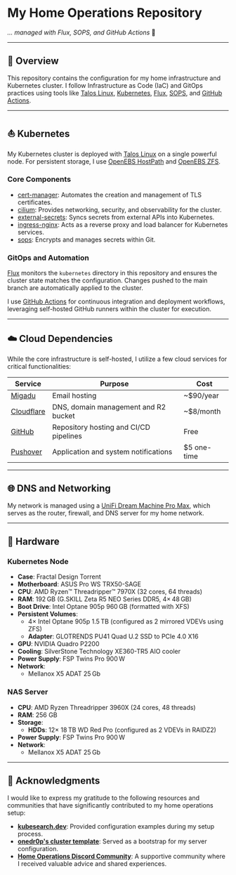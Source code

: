 # My Home Operations Repository

_... managed with Flux, SOPS, and GitHub Actions_ 🤖

---

## 📖 Overview

This repository contains the configuration for my home infrastructure and Kubernetes cluster. I follow Infrastructure as Code (IaC) and GitOps practices using tools like [Talos Linux](https://www.talos.dev/), [Kubernetes](https://kubernetes.io/), [Flux](https://github.com/fluxcd/flux2), [SOPS](https://github.com/mozilla/sops), and [GitHub Actions](https://github.com/features/actions).

---

## ⛵ Kubernetes

My Kubernetes cluster is deployed with [Talos Linux](https://www.talos.dev/) on a single powerful node. For persistent storage, I use [OpenEBS HostPath](https://github.com/openebs/dynamic-localpv-provisioner) and [OpenEBS ZFS](https://github.com/openebs/zfs-localpv).

### Core Components

- [cert-manager](https://github.com/cert-manager/cert-manager): Automates the creation and management of TLS certificates.
- [cilium](https://github.com/cilium/cilium): Provides networking, security, and observability for the cluster.
- [external-secrets](https://github.com/external-secrets/external-secrets): Syncs secrets from external APIs into Kubernetes.
- [ingress-nginx](https://github.com/kubernetes/ingress-nginx): Acts as a reverse proxy and load balancer for Kubernetes services.
- [sops](https://github.com/mozilla/sops): Encrypts and manages secrets within Git.

### GitOps and Automation

[Flux](https://github.com/fluxcd/flux2) monitors the `kubernetes` directory in this repository and ensures the cluster state matches the configuration. Changes pushed to the main branch are automatically applied to the cluster.

I use [GitHub Actions](https://github.com/features/actions) for continuous integration and deployment workflows, leveraging self-hosted GitHub runners within the cluster for execution.

---

## ☁️ Cloud Dependencies

While the core infrastructure is self-hosted, I utilize a few cloud services for critical functionalities:

| Service                                   | Purpose                                               | Cost         |
|-------------------------------------------|-------------------------------------------------------|--------------|
| [Migadu](https://migadu.com/)             | Email hosting                                         | ~$90/year    |
| [Cloudflare](https://www.cloudflare.com/) | DNS, domain management and R2 bucket                  | ~$8/month    |
| [GitHub](https://github.com/)             | Repository hosting and CI/CD pipelines                | Free         |
| [Pushover](https://pushover.net/)         | Application and system notifications                  | $5 one-time  |

---

## 🌐 DNS and Networking

My network is managed using a [UniFi Dream Machine Pro Max](https://store.ui.com/us/en/category/cloud-gateways-large-scale/products/udm-pro-max), which serves as the router, firewall, and DNS server for my home network.


---

## 🔧 Hardware

### Kubernetes Node

- **Case**: Fractal Design Torrent
- **Motherboard**: ASUS Pro WS TRX50-SAGE
- **CPU**: AMD Ryzen™ Threadripper™ 7970X (32 cores, 64 threads)
- **RAM**: 192 GB (G.SKILL Zeta R5 NEO Series DDR5, 4× 48 GB)
- **Boot Drive**: Intel Optane 905p 960 GB (formatted with XFS)
- **Persistent Volumes**:
  - 4× Intel Optane 905p 1.5 TB (configured as 2 mirrored VDEVs using ZFS)
  - **Adapter**: GLOTRENDS PU41 Quad U.2 SSD to PCIe 4.0 X16
- **GPU**: NVIDIA Quadro P2200
- **Cooling**: SilverStone Technology XE360-TR5 AIO cooler
- **Power Supply**: FSP Twins Pro 900 W
- **Network**:
  - Mellanox X5 ADAT 25 Gb

### NAS Server

- **CPU**: AMD Ryzen Threadripper 3960X (24 cores, 48 threads)
- **RAM**: 256 GB
- **Storage**:
  - **HDDs**: 12× 18 TB WD Red Pro (configured as 2 VDEVs in RAIDZ2)
- **Power Supply**: FSP Twins Pro 900 W
- **Network**:
  - Mellanox X5 ADAT 25 Gb

---

## 🤝 Acknowledgments

I would like to express my gratitude to the following resources and communities that have significantly contributed to my home operations setup:

- **[kubesearch.dev](https://kubesearch.dev/)**: Provided configuration examples during my setup process.
- **[onedr0p's cluster template](https://github.com/onedr0p/cluster-template)**: Served as a bootstrap for my server configuration.
- **[Home Operations Discord Community](https://discord.gg/home-operations)**: A supportive community where I received valuable advice and shared experiences.

